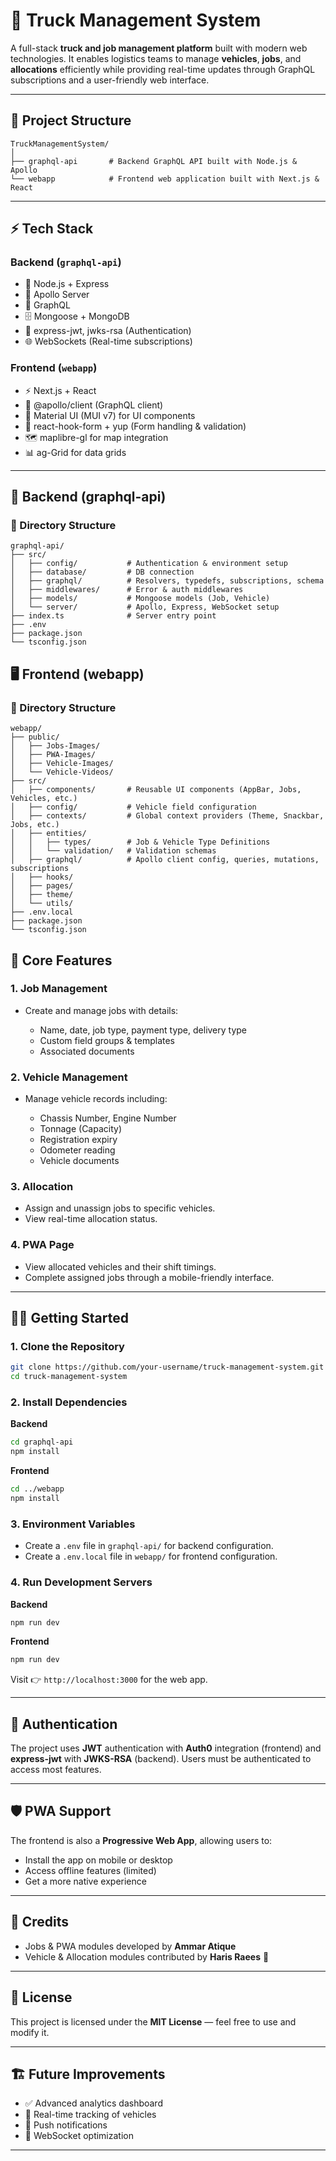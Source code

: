# 🚚 Truck Management System

A full-stack **truck and job management platform** built with modern web technologies.
It enables logistics teams to manage **vehicles**, **jobs**, and **allocations** efficiently while providing real-time updates through GraphQL subscriptions and a user-friendly web interface.

---

## 📂 Project Structure

```
TruckManagementSystem/
│
├── graphql-api       # Backend GraphQL API built with Node.js & Apollo
└── webapp            # Frontend web application built with Next.js & React
```

---

## ⚡ Tech Stack

### **Backend** (`graphql-api`)

* 🚀 Node.js + Express
* 🧭 Apollo Server
* 🧬 GraphQL
* 🗄️ Mongoose + MongoDB
* 🔐 express-jwt, jwks-rsa (Authentication)
* 🌐 WebSockets (Real-time subscriptions)

### **Frontend** (`webapp`)

* ⚡ Next.js + React
* 🧭 @apollo/client (GraphQL client)
* 🧰 Material UI (MUI v7) for UI components
* 🧭 react-hook-form + yup (Form handling & validation)
* 🗺️ maplibre-gl for map integration
* 📊 ag-Grid for data grids

---

## 🧱 Backend (graphql-api)

### 📁 Directory Structure

```
graphql-api/
├── src/
│   ├── config/           # Authentication & environment setup
│   ├── database/         # DB connection
│   ├── graphql/          # Resolvers, typedefs, subscriptions, schema
│   ├── middlewares/      # Error & auth middlewares
│   ├── models/           # Mongoose models (Job, Vehicle)
│   └── server/           # Apollo, Express, WebSocket setup
├── index.ts              # Server entry point
├── .env
├── package.json
└── tsconfig.json
```

## 🖥️ Frontend (webapp)

### 📁 Directory Structure

```
webapp/
├── public/
│   ├── Jobs-Images/
│   ├── PWA-Images/
│   ├── Vehicle-Images/
│   └── Vehicle-Videos/
├── src/
│   ├── components/       # Reusable UI components (AppBar, Jobs, Vehicles, etc.)
│   ├── config/           # Vehicle field configuration
│   ├── contexts/         # Global context providers (Theme, Snackbar, Jobs, etc.)
│   ├── entities/
│   │   ├── types/        # Job & Vehicle Type Definitions
│   │   └── validation/   # Validation schemas
│   ├── graphql/          # Apollo client config, queries, mutations, subscriptions
│   ├── hooks/
│   ├── pages/
│   ├── theme/
│   └── utils/
├── .env.local
├── package.json
└── tsconfig.json

```

## 🚛 Core Features

### 1. **Job Management**

* Create and manage jobs with details:

  * Name, date, job type, payment type, delivery type
  * Custom field groups & templates
  * Associated documents

### 2. **Vehicle Management**

* Manage vehicle records including:

  * Chassis Number, Engine Number
  * Tonnage (Capacity)
  * Registration expiry
  * Odometer reading
  * Vehicle documents

### 3. **Allocation**

* Assign and unassign jobs to specific vehicles.
* View real-time allocation status.

### 4. **PWA Page**

* View allocated vehicles and their shift timings.
* Complete assigned jobs through a mobile-friendly interface.

---

## 🧑‍💻 Getting Started

### 1. **Clone the Repository**

```bash
git clone https://github.com/your-username/truck-management-system.git
cd truck-management-system
```

### 2. **Install Dependencies**

**Backend**

```bash
cd graphql-api
npm install
```

**Frontend**

```bash
cd ../webapp
npm install
```

### 3. **Environment Variables**

* Create a `.env` file in `graphql-api/` for backend configuration.
* Create a `.env.local` file in `webapp/` for frontend configuration.

### 4. **Run Development Servers**

**Backend**

```bash
npm run dev
```

**Frontend**

```bash
npm run dev
```

Visit 👉 `http://localhost:3000` for the web app.

---

## 🧭 Authentication

The project uses **JWT** authentication with **Auth0** integration (frontend) and **express-jwt** with **JWKS-RSA** (backend).
Users must be authenticated to access most features.

---

## 🛡️ PWA Support

The frontend is also a **Progressive Web App**, allowing users to:

* Install the app on mobile or desktop
* Access offline features (limited)
* Get a more native experience

---

## 🙌 Credits

* Jobs & PWA modules developed by **Ammar Atique**
* Vehicle & Allocation modules contributed by **Haris Raees** 👏

---

## 📜 License

This project is licensed under the **MIT License** — feel free to use and modify it.

---

## 🏗️ Future Improvements

* ✅ Advanced analytics dashboard
* 🚦 Real-time tracking of vehicles
* 📲 Push notifications
* 📡 WebSocket optimization

---